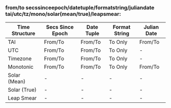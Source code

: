 ### from/to secssinceepoch/datetuple/formatstring/juliandate tai/utc/tz/mono/solar(mean/true)/leapsmear:

| Time Structure | Secs Since Epoch | Date Tuple | Format String | Julian Date |
| -------------- | ---------------- | ---------- | ------------- | ----------- |
| TAI            | From/To          | From/To    | To Only       | From/To     |
| UTC            | From/To          | From/To    | To Only       | -           |
| Timezone       | From/To          | From/To    | To Only       | -           |
| Monotonic      | From/To          | From/To    | To Only       | From/To     |
| Solar (Mean)   | -                | -          | -             | -           |
| Solar (True)   | -                | -          | -             | -           |
| Leap Smear     | -                | -          | -             | -           |
